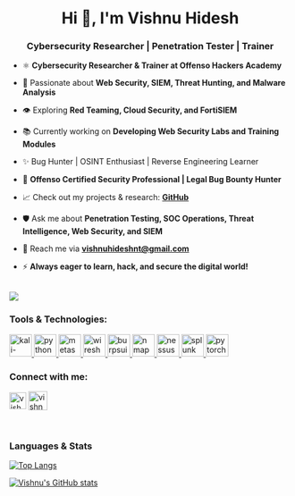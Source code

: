 <h1 align="center">Hi 👋, I'm Vishnu Hidesh</h1> 
<h3 align="center">Cybersecurity Researcher | Penetration Tester | Trainer</h3>

- ⚛️ **Cybersecurity Researcher & Trainer at Offenso Hackers Academy**

- 🔧 Passionate about **Web Security, SIEM, Threat Hunting, and Malware Analysis**

- 👁️ Exploring **Red Teaming, Cloud Security, and FortiSIEM**

- 📚 Currently working on **Developing Web Security Labs and Training Modules**

- ✨ Bug Hunter | OSINT Enthusiast | Reverse Engineering Learner

- 💼 **Offenso Certified Security Professional | Legal Bug Bounty Hunter**

- 📈 Check out my projects & research: **[GitHub](https://github.com/vishnuhidesh)**

- 🛡️ Ask me about **Penetration Testing, SOC Operations, Threat Intelligence, Web Security, and SIEM**

- 📧 Reach me via **vishnuhideshnt@gmail.com**

- ⚡ **Always eager to learn, hack, and secure the digital world!**
<br><br>

![](https://komarev.com/ghpvc/?username=vishnuhidesh)

<h3 align="left">Tools & Technologies:</h3>
<p align="left"> 
<a href="https://www.kali.org/" target="_blank" rel="noreferrer"> <img src="https://upload.wikimedia.org/wikipedia/commons/2/2b/Kali-dragon-icon.svg" alt="kali-linux" width="40" height="40"/> </a>
<a href="https://www.python.org/" target="_blank" rel="noreferrer"> <img src="https://upload.wikimedia.org/wikipedia/commons/c/c3/Python-logo-notext.svg" alt="python" width="40" height="40"/> </a>
<a href="https://www.metasploit.com/" target="_blank" rel="noreferrer"> <img src="https://upload.wikimedia.org/wikipedia/commons/9/96/Metasploit_logo.svg" alt="metasploit" width="40" height="40"/> </a>
<a href="https://www.wireshark.org/" target="_blank" rel="noreferrer"> <img src="https://upload.wikimedia.org/wikipedia/commons/e/e1/Wireshark_icon.svg" alt="wireshark" width="40" height="40"/> </a>
<a href="https://portswigger.net/burp" target="_blank" rel="noreferrer"> <img src="https://upload.wikimedia.org/wikipedia/en/3/3a/BurpSuite_Logo.png" alt="burpsuite" width="40" height="40"/> </a>
<a href="https://nmap.org/" target="_blank" rel="noreferrer"> <img src="https://upload.wikimedia.org/wikipedia/commons/5/56/Nmap_logo.svg" alt="nmap" width="40" height="40"/> </a>
<a href="https://www.tenable.com/products/nessus" target="_blank" rel="noreferrer"> <img src="https://www.tenable.com/sites/all/themes/tenable/logo.svg" alt="nessus" width="40" height="40"/> </a>
<a href="https://www.splunk.com/" target="_blank" rel="noreferrer"> <img src="https://upload.wikimedia.org/wikipedia/commons/8/84/Splunk_Logo.svg" alt="splunk" width="40" height="40"/> </a>
<a href="https://pytorch.org/" target="_blank" rel="noreferrer"> <img src="https://www.vectorlogo.zone/logos/pytorch/pytorch-icon.svg" alt="pytorch" width="40" height="40"/> </a>
</p>

<h3 align="left">Connect with me:</h3>   
<p align="left">
<a href="https://www.linkedin.com/in/vishnu-hidesh-906033239/" target="blank"><img align="center" src="https://upload.wikimedia.org/wikipedia/commons/8/81/LinkedIn_icon.svg" alt="vishnu-hidesh" height="30" width="30" /></a>
<a href="https://www.instagram.com/vishnu_hidesh/" target="blank"><img align="center" src="https://upload.wikimedia.org/wikipedia/commons/e/e7/Instagram_logo_2016.svg" alt="vishnu_hidesh" height="34" width="34" /></a>
</p> 
<br> 
  
### Languages & Stats

[![Top Langs](https://github-readme-stats.vercel.app/api/top-langs/?username=vishnuhidesh&layout=compact&theme=dark)](https://github.com/anuraghazra/github-readme-stats)  

[![Vishnu's GitHub stats](https://github-readme-stats.vercel.app/api?username=vishnuhidesh&show_icons=true&theme=dark)](https://github.com/anuraghazra/github-readme-stats)
